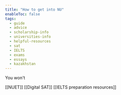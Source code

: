 ```yaml
---
title: "How to get into NU"
enableToc: false
tags:
  - guide 
  - advice
  - scholarship-info
  - universities-info
  - helpful-resources
  - sat
  - IELTS
  - exams 
  - essays
  - kazakhstan
---
```



You won't 

[[NUET]]
[[Digital SAT]]
[[IELTS preparation resources]]












